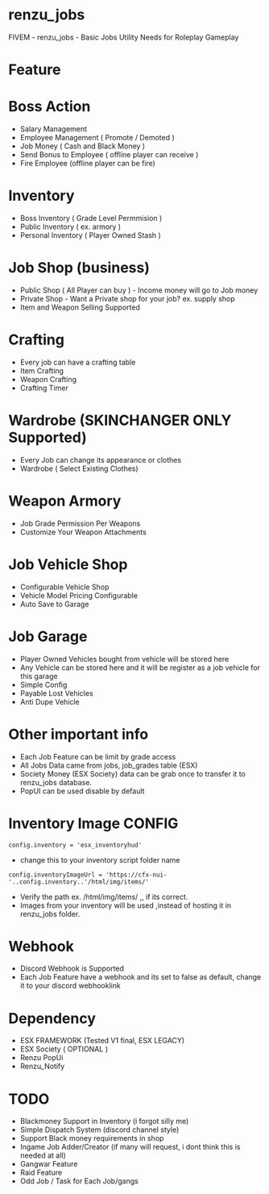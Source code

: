 # renzu_jobs
FIVEM - renzu_jobs - Basic Jobs Utility Needs for Roleplay Gameplay

# Feature 

# Boss Action 
- Salary Management
- Employee Management ( Promote / Demoted )
- Job Money ( Cash and Black Money )
- Send Bonus to Employee ( offline player can receive )
- Fire Employee (offline player can be fire)
# Inventory
- Boss Inventory ( Grade Level Permmision )
- Public Inventory ( ex. armory )
- Personal Inventory ( Player Owned Stash )
# Job Shop (business)
- Public Shop ( All Player can buy ) - Income money will go to Job money
- Private Shop - Want a Private shop for your job? ex. supply shop
- Item and Weapon Selling Supported
# Crafting
- Every job can have a crafting table
- Item Crafting
- Weapon Crafting
- Crafting Timer
# Wardrobe (SKINCHANGER ONLY Supported)
- Every Job can change its appearance or clothes
- Wardrobe ( Select Existing Clothes)
# Weapon Armory
- Job Grade Permission Per Weapons
- Customize Your Weapon Attachments
# Job Vehicle Shop
- Configurable Vehicle Shop
- Vehicle Model Pricing Configurable
- Auto Save to Garage
# Job Garage
- Player Owned Vehicles bought from vehicle will be stored here
- Any Vehicle can be stored here and it will be register as a job vehicle for this garage
- Simple Config
- Payable Lost Vehicles
- Anti Dupe Vehicle

# Other important info
- Each Job Feature can be limit by grade access
- All Jobs Data came from jobs, job_grades table (ESX)
- Society Money (ESX Society) data can be grab once to transfer it to renzu_jobs database.
- PopUI can be used disable by default

# Inventory Image CONFIG
```
config.inventory = 'esx_inventoryhud'
```
- change this to your inventory script folder name
```
config.inventoryImageUrl = 'https://cfx-nui-'..config.inventory..'/html/img/items/'
```
- Verify the path ex. /html/img/items/ ,, if its correct.
- Images from your inventory will be used ,instead of hosting it in renzu_jobs folder.

# Webhook
- Discord Webhook is Supported
- Each Job Feature have a webhook and its set to false as default, change it to your discord webhooklink

# Dependency
- ESX FRAMEWORK (Tested V1 final, ESX LEGACY)
- ESX Society ( OPTIONAL )
- Renzu PopUi
- Renzu_Notify

# TODO
- Blackmoney Support in Inventory (i forgot silly me)
- Simple Dispatch System (discord channel style)
- Support Black money requirements in shop
- Ingame Job Adder/Creator (if many will request, i dont think this is needed at all)
- Gangwar Feature
- Raid Feature
- Odd Job / Task for Each Job/gangs